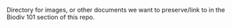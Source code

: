 Directory for images, or other documents we want to preserve/link to in the Biodiv 101 section of this repo.
